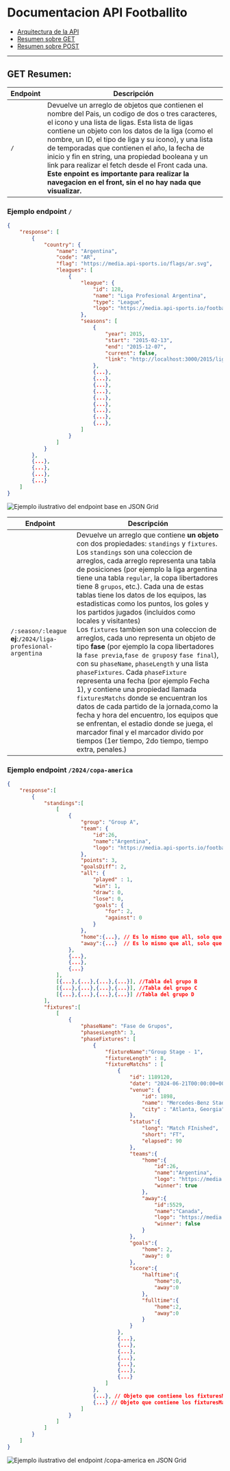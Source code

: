 # Documentacion API Footballito

- [Arquitectura de la API](#arquitectura)
- [Resumen sobre GET](#get-resumen)
- [Resumen sobre POST](#post-resumen)

---

## GET Resumen:

| Endpoint | Descripción |
| -------- | ---------------------------------------------------------------------------------------------------------------------------------------------------------------------------------------------------------------------------------------------------------------------------------------------------------------------------------------------------------------------------------------------------------------------------------------------------------------------------------------------------------------------------------------- |
| `/`      | Devuelve un arreglo de objetos que contienen el nombre del Pais, un codigo de dos o tres caracteres, el icono y una lista de ligas. Esta lista de ligas contiene un objeto con los datos de la liga (como el nombre, un ID, el tipo de liga y su icono), y una lista de temporadas que contienen el año, la fecha de inicio y fin en string, una propiedad booleana y un link para realizar el fetch desde el Front cada una. **Este enpoint es importante para realizar la navegacion en el front, sin el no hay nada que visualizar.** |

### Ejemplo endpoint `/`

```json
{
	"response": [
		{
			"country": {
				"name": "Argentina",
				"code": "AR",
				"flag": "https://media.api-sports.io/flags/ar.svg",
				"leagues": [
					{
						"league": {
							"id": 128,
							"name": "Liga Profesional Argentina",
							"type": "League",
							"logo": "https://media.api-sports.io/football/leagues/128.png"
						},
						"seasons": [
							{
								"year": 2015,
								"start": "2015-02-13",
								"end": "2015-12-07",
								"current": false,
								"link": "http://localhost:3000/2015/liga-profesional-argentina"
							},
							{...},
							{...},
							{...},
							{...},
							{...},
							{...},
							{...},
							{...},
							{...},
						]
					}
				]
			}
		},
		{...},
		{...},
		{...},
		{...}
	]
}

```

![Ejemplo ilustrativo del endpoint base en JSON Grid](./img/endpoint-base.png)

| Endpoint | Descripción|
|---|---|
| `/:season/:league`<br>**ej**:`/2024/liga-profesional-argentina` | Devuelve un arreglo que contiene **un objeto** con dos propiedades: `standings` y `fixtures`. Los `standings` son una coleccion de arreglos, cada arreglo representa una tabla de posiciones (por ejemplo la liga argentina tiene una tabla `regular`, la copa libertadores tiene 8 `grupos`, etc.). Cada una de estas tablas tiene los datos de los equipos, las estadisticas como los puntos, los goles y los partidos jugados (incluidos como locales y visitantes)<br>Los `fixtures` tambien son una coleccion de arreglos, cada uno representa un objeto de tipo **fase** (por ejemplo la copa libertadores la `fase previa`,` fase de grupos `y `fase final`), con su `phaseName`, `phaseLength` y una lista `phaseFixtures`. Cada `phaseFixture` representa una fecha (por ejemplo Fecha 1), y contiene una propiedad llamada `fixturesMatchs` donde se encuentran los datos de cada partido de la jornada,como la fecha y hora del encuentro, los equipos que se enfrentan, el estadio donde se juega, el marcador final y el marcador divido por tiempos (1er tiempo, 2do tiempo, tiempo extra, penales.)|

### Ejemplo endpoint `/2024/copa-america`

```json
{
    "response":[
        {
            "standings":[
                [
                    {
                        "group": "Group A",
                        "team": {
                            "id":26,
                            "name":"Argentina",
                            "logo": "https://media.api-sports.io/football/teams/26.png"
                        },
                        "points": 3,
                        "goalsDiff": 2,
                        "all": {
                            "played" : 1,
                            "win": 1,
                            "draw": 0,
                            "lose": 0,
                            "goals": {
                                "for": 2,
                                "against": 0
                            }
                        },
                        "home":{...}, // Es lo mismo que all, solo que si el equipo juga como local
                        "away":{...}  // Es lo mismo que all, solo que si el equipo juga como visitante
                    },
                    {...}, 
                    {...},
                    {...}
                ],
                [{...},{...},{...},{...}], //Tabla del grupo B
                [{...},{...},{...},{...}], //Tabla del grupo C
                [{...},{...},{...},{...}] //Tabla del grupo D
            ],
            "fixtures":[
                [
                    {
                        "phaseName": "Fase de Grupos",
                        "phasesLength": 3,
                        "phaseFixtures": [
                            {
                                "fixtureName":"Group Stage - 1",
                                "fixtureLength" : 8,
                                "fixtureMatchs" : [
                                    {
                                        "id": 1189120,
                                        "date": "2024-06-21T00:00:00+00:00",
                                        "venue": {
                                            "id": 1898,
                                            "name": "Mercedes-Benz Stadium",
                                            "city" : "Atlanta, Georgia"
                                        },
                                        "status":{
                                            "long": "Match FInished",
                                            "short": "FT",
                                            "elapsed": 90
                                        },
                                        "teams":{
                                            "home":{
                                                "id":26,
                                                "name":"Argentina",
                                                "logo": "https://media.api-sports.io/football/teams/26.png",
                                                "winner": true
                                            },
                                            "away":{
                                                "id":5529,
                                                "name":"Canada",
                                                "logo": "https://media.api-sports.io/football/teams/5529.png",
                                                "winner": false
                                            }
                                        },
                                        "goals":{
                                            "home": 2,
                                            "away": 0
                                        },
                                        "score":{
                                            "halftime":{
                                                "home":0,
                                                "away":0
                                            },
                                            "fulltime":{
                                                "home":2,
                                                "away":0
                                            }
                                        }
                                    },
                                    {...},
                                    {...},
                                    {...},
                                    {...},
                                    {...},
                                    {...},
                                    {...}                                   
                                ]
                            },
                            {...}, // Objeto que contiene los fixturesMatch del Group Stage - 2
                            {...} // Objeto que contiene los fixturesMatch del Group Stage - 3
                        ]
                    }   
                ]
            ]
        }
    ]
}
```

![Ejemplo ilustrativo del endpoint /copa-america en JSON Grid](./img/copa-america.png)
